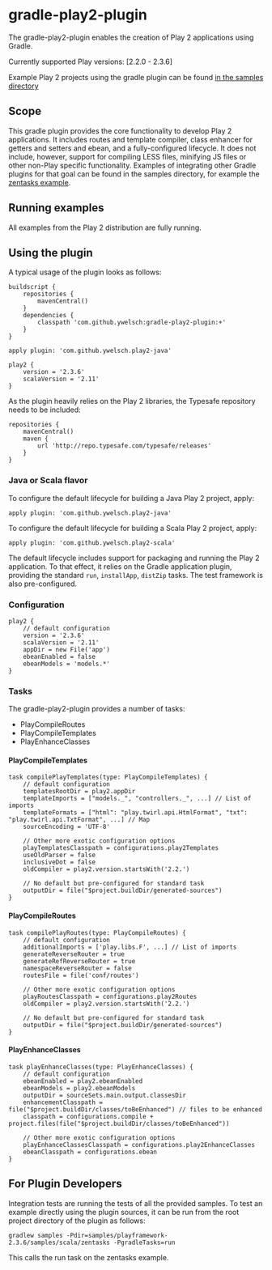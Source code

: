 gradle-play2-plugin
===================

The gradle-play2-plugin enables the creation of Play 2 applications using Gradle.

Currently supported Play versions: [2.2.0 - 2.3.6]

Example Play 2 projects using the gradle plugin can be found [in the samples directory](samples)

## Scope

This gradle plugin provides the core functionality to develop Play 2 applications.
It includes routes and template compiler, class enhancer for getters and setters and ebean, and a fully-configured lifecycle.
It does not include, however, support for compiling LESS files, minifying JS files or other non-Play specific functionality.
Examples of integrating other Gradle plugins for that goal can be found in the samples directory, for example the [zentasks example](samples/playframework-2.3.6/samples/scala/zentasks/build.gradle).

## Running examples

All examples from the Play 2 distribution are fully running.

## Using the plugin

A typical usage of the plugin looks as follows:

    buildscript {
        repositories {
            mavenCentral()
        }
        dependencies {
            classpath 'com.github.ywelsch:gradle-play2-plugin:+'
        }
    }

    apply plugin: 'com.github.ywelsch.play2-java'

    play2 {
        version = '2.3.6'
        scalaVersion = '2.11'
    }

As the plugin heavily relies on the Play 2 libraries, the Typesafe repository needs to be included:

    repositories {
        mavenCentral()
        maven {
            url 'http://repo.typesafe.com/typesafe/releases'
        }
    }

### Java or Scala flavor

To configure the default lifecycle for building a Java Play 2 project, apply:

    apply plugin: 'com.github.ywelsch.play2-java'

To configure the default lifecycle for building a Scala Play 2 project, apply:

    apply plugin: 'com.github.ywelsch.play2-scala'

The default lifecycle includes support for packaging and running the Play 2 application.
To that effect, it relies on the Gradle application plugin, providing the standard `run`, `installApp`, `distZip` tasks.
The test framework is also pre-configured.

### Configuration

    play2 {
        // default configuration
        version = '2.3.6'
        scalaVersion = '2.11'
        appDir = new File('app')
        ebeanEnabled = false
        ebeanModels = 'models.*'
    }

### Tasks

The gradle-play2-plugin provides a number of tasks:

* PlayCompileRoutes
* PlayCompileTemplates
* PlayEnhanceClasses

#### PlayCompileTemplates

    task compilePlayTemplates(type: PlayCompileTemplates) {
        // default configuration
        templatesRootDir = play2.appDir
        templateImports = ["models._", "controllers._", ...] // List of imports
        templateFormats = ["html": "play.twirl.api.HtmlFormat", "txt": "play.twirl.api.TxtFormat", ...] // Map
        sourceEncoding = 'UTF-8'

        // Other more exotic configuration options
        playTemplatesClasspath = configurations.play2Templates
        useOldParser = false
        inclusiveDot = false
        oldCompiler = play2.version.startsWith('2.2.')

        // No default but pre-configured for standard task
        outputDir = file("$project.buildDir/generated-sources")
    }

#### PlayCompileRoutes

    task compilePlayRoutes(type: PlayCompileRoutes) {
        // default configuration
        additionalImports = ['play.libs.F', ...] // List of imports
        generateReverseRouter = true
        generateRefReverseRouter = true
        namespaceReverseRouter = false
        routesFile = file('conf/routes')

        // Other more exotic configuration options
        playRoutesClasspath = configurations.play2Routes
        oldCompiler = play2.version.startsWith('2.2.')

        // No default but pre-configured for standard task
        outputDir = file("$project.buildDir/generated-sources")
    }

#### PlayEnhanceClasses

    task playEnhanceClasses(type: PlayEnhanceClasses) {
        // default configuration
        ebeanEnabled = play2.ebeanEnabled
        ebeanModels = play2.ebeanModels
        outputDir = sourceSets.main.output.classesDir
        enhancementClasspath = file("$project.buildDir/classes/toBeEnhanced") // files to be enhanced
        classpath = configurations.compile + project.files(file("$project.buildDir/classes/toBeEnhanced"))

        // Other more exotic configuration options
        playEnhanceClassesClasspath = configurations.play2EnhanceClasses
        ebeanClasspath = configurations.ebean
    }

## For Plugin Developers

Integration tests are running the tests of all the provided samples.
To test an example directly using the plugin sources, it can be run from the root project directory of the plugin as follows:

    gradlew samples -Pdir=samples/playframework-2.3.6/samples/scala/zentasks -PgradleTasks=run

This calls the run task on the zentasks example.
